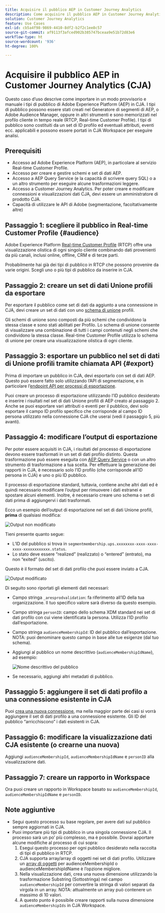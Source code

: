```yaml
---
title: Acquisire il pubblico AEP in Customer Journey Analytics
description: Come acquisire il pubblico AEP in Customer Journey Analytics per ulteriori analisi.
solution: Customer Journey Analytics
feature: Use Cases
exl-id: cb5a4f98-9869-4410-8df2-b2f2c1ee8c57
source-git-commit: af9113f3afced902b385747bceaa9e51b72d83e6
workflow-type: ht
source-wordcount: '936'
ht-degree: 100%

---
```


# Acquisire il pubblico AEP in Customer Journey Analytics (CJA)

Questo caso d’uso descrive come importare in un modo provvisorio e manuale i tipi di pubblico di Adobe Experience Platform (AEP) in CJA. I tipi di pubblico possono essere stati creati nel Generatore di segmenti di AEP, o Adobe Audience Manager, oppure in altri strumenti e sono memorizzati nel profilo cliente in tempo reale (RTCP, Real-time Customer Profile). I tipi di pubblico sono costituiti da un set di ID profilo ed eventuali attributi, eventi ecc. applicabili e possono essere portati in CJA Workspace per eseguire analisi.

## Prerequisiti

* Accesso ad Adobe Experience Platform (AEP), in particolare al servizio Real-time Customer Profile.
* Accesso per creare e gestire schemi e set di dati AEP.
* Accesso a AEP Query Service (e la capacità di scrivere query SQL) o a un altro strumento per eseguire alcune trasformazioni leggere.
* Accesso a Customer Journey Analytics. Per poter creare e modificare connessioni e visualizzazioni dati CJA, devi essere un amministratore di prodotto CJA.
* Capacità di utilizzare le API di Adobe (segmentazione, facoltativamente altre)

## Passaggio 1: scegliere il pubblico in Real-time Customer Profile {#audience}

Adobe Experience Platform [Real-time Customer Profile](https://experienceleague.adobe.com/docs/experience-platform/profile/home.html?lang=it) (RTCP) offre una visualizzazione olistica di ogni singolo cliente combinando dati provenienti da più canali, inclusi online, offline, CRM e di terze parti.

Probabilmente hai già dei tipi di pubblico in RTCP che possono provenire da varie origini. Scegli uno o più tipi di pubblico da inserire in CJA.

## Passaggio 2: creare un set di dati Unione profili da esportare

Per esportare il pubblico come set di dati da aggiunto a una connessione in CJA, devi creare un set di dati con uno [schema di unione](https://experienceleague.adobe.com/docs/experience-platform/profile/union-schemas/union-schema.html?lang=it#understanding-union-schemas) profili.

Gli schemi di unione sono composti da più schemi che condividono la stessa classe e sono stati abilitati per Profilo. Lo schema di unione consente di visualizzare una combinazione di tutti i campi contenuti negli schemi che condividono la stessa classe. Real-time Customer Profile utilizza lo schema di unione per creare una visualizzazione olistica di ogni cliente.

## Passaggio 3: esportare un pubblico nel set di dati di Unione profili tramite chiamata API {#export}

Prima di importare un pubblico in CJA, devi esportarlo con set di dati AEP. Questo può essere fatto solo utilizzando l’API di segmentazione, e in particolare l’[endpoint API per processi di esportazione](https://experienceleague.adobe.com/docs/experience-platform/segmentation/api/export-jobs.html?lang=it).

Puoi creare un processo di esportazione utilizzando l’ID pubblico desiderato e inserire i risultati nel set di dati Unione profili di AEP creato al passaggio 2. Anche se puoi esportare vari attributi o eventi per il pubblico, devi solo esportare il campo ID profilo specifico che corrisponde al campo ID persona utilizzato nella connessione CJA che userai (vedi il passaggio 5, più avanti).

## Passaggio 4: modificare l’output di esportazione

Per poter essere acquisiti in CJA, i risultati del processo di esportazione devono essere trasformati in un set di dati profilo distinto. Questa trasformazione può essere eseguita con [AEP Query Service](https://experienceleague.adobe.com/docs/experience-platform/query/home.html?lang=it) o con un altro strumento di trasformazione a tua scelta. Per effettuare la generazione dei rapporti in CJA, è necessario solo l’ID profilo (che corrisponde all’ID persona in CJA) e uno o più ID pubblico.

Il processo di esportazione standard, tuttavia, contiene anche altri dati ed è quindi necessario modificare l’output per rimuovere i dati estranei e spostare alcuni elementi. Inoltre, è necessario creare uno schema o set di dati prima di aggiungervi i dati trasformati.

Ecco un esempio dell’output di esportazione nel set di dati Unione profili, **prima** di qualsiasi modifica:

![Output non modificato](../assets/export-unedited.png)

Tieni presente quanto segue:

* L’ID del pubblico si trova in `segmentmembership.ups.xxxxxxxx-xxxx-xxxx-xxxx-xxxxxxxxxxxx.status`.
* Lo stato deve essere “realized” (realizzato) o “entered” (entrato), ma non “exited” (uscito).

Questo è il formato del set di dati profilo che puoi essere inviato a CJA.

![Output modificato](../assets/export-edited.png)

Di seguito sono riportati gli elementi dati necessari:

* Campo stringa `_aresprodvalidation`: fa riferimento all’ID della tua organizzazione. Il tuo specifico valore sarà diverso da questo esempio.
* Campo stringa `personID`: campo dello schema XDM standard nei set di dati profilo con cui viene identificata la persona. Utilizza l’ID profilo dall’esportazione.
* Campo stringa `audienceMembershipId`: ID del pubblico dall’esportazione. NOTA: puoi denominare questo campo in base alle tue esigenze (dal tuo schema).
* Aggiungi al pubblico un nome descrittivo (`audienceMembershipIdName`), ad esempio:

   ![Nome descrittivo del pubblico](../assets/audience-name.png)

* Se necessario, aggiungi altri metadati di pubblico.

## Passaggio 5: aggiungere il set di dati profilo a una connessione esistente in CJA

Puoi [crea una nuova connessione](/help/connections/create-connection.md), ma nella maggior parte dei casi si vorrà aggiungere il set di dati profilo a una connessione esistente. Gli ID del pubblico “arricchiscono” i dati esistenti in CJA.

## Passaggio 6: modificare la visualizzazione dati CJA esistente (o crearne una nuova)

Aggiungi `audienceMembershipId`, `audienceMembershipIdName` e `personID` alla visualizzazione dati.

## Passaggio 7: creare un rapporto in Workspace

Ora puoi creare un rapporto in Workspace basato su `audienceMembershipId`, `audienceMembershipIdName` e `personID`.

## Note aggiuntive

* Segui questo processo su base regolare, per avere dati sul pubblico sempre aggiornati in CJA.
* Puoi importare più tipi di pubblico in una singola connessione CJA. Il processo sarà un po’ più complesso, ma è possibile. Dovrai apportare alcune modifiche al processo di cui sopra:
   1. Esegui questo processo per ogni pubblico desiderato nella raccolta di tipi di pubblico in RTCP.
   1. CJA supporta array/array di oggetti nei set di dati profilo. Utilizzare un [array di oggetti](https://experienceleague.adobe.com/docs/analytics-platform/using/cja-usecases/complex-data/object-arrays.html?lang=it) per audienceMembershipId o audienceMembershipIdName è l’opzione migliore.
   1. Nella visualizzazione dati, crea una nuova dimensione utilizzando la trasformazione Substring (Sottostringa) nel campo `audienceMembershipId` per convertire la stringa di valori separati da virgola in un array. NOTA: attualmente un array può contenere un massimo di 10 valori.
   1. A questo punto è possibile creare rapporti sulla nuova dimensione `audienceMembershipIds` in CJA Workspace.
